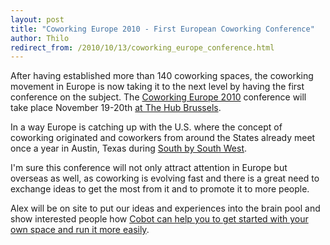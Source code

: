 ```yaml
---
layout: post
title: "Coworking Europe 2010 - First European Coworking Conference"
author: Thilo
redirect_from: /2010/10/13/coworking_europe_conference.html
---
```


After having established more than 140 coworking spaces, the coworking movement in Europe is now taking it to the next level by having the first conference on the subject. The [Coworking Europe 2010](http://coworkingeu.wordpress.com/) conference will take place November 19-20th [at The Hub Brussels](http://bit.ly/apZSHX).

In a way Europe is catching up with the U.S. where the concept of coworking originated and coworkers from around the States already meet once a year in Austin, Texas during [South by South West](http://www.sxsw.com/).

I'm sure this conference will not only attract attention in Europe but overseas as well, as coworking is evolving fast and there is a great need to exchange ideas to get the most from it and to promote it to more people.

Alex will be on site to put our ideas and experiences into the brain pool and show interested people how [Cobot can help you to get started with your own space and run it more easily](https://cobot.me).

